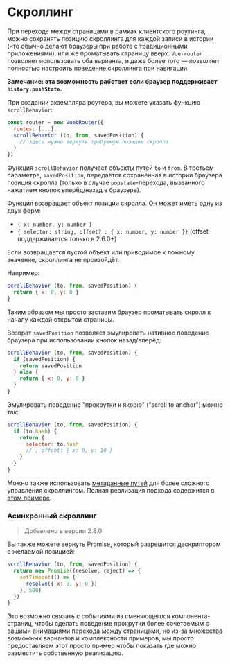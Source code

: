 # Скроллинг

При переходе между страницами в рамках клиентского роутинга, можно сохранять позицию скроллинга для каждой записи в истории (что обычно делают браузеры при работе с традиционными приложениями), или же проматывать страницу вверх. `Vue-router` позволяет использовать оба варианта, и даже более того — позволяет полностью настроить поведение скроллинга при навигации.

**Замечание: эта возможность работает если браузер поддерживает `history.pushState`.**

При создании экземпляра роутера, вы можете указать функцию `scrollBehavior`:

``` js
const router = new VuebRouter({
  routes: [...],
  scrollBehavior (to, from, savedPosition) {
    // здесь нужно вернуть требуемую позицию скролла
  }
})
```

Функция `scrollBehavior` получает объекты путей `to` и `from`. В третьем параметре, `savedPosition`, передаётся сохранённая в истории браузера позиция скролла (только в случае `popstate`-перехода, вызванного нажатием кнопок вперёд/назад в браузере).

Функция возвращает объект позиции скролла. Он может иметь одну из двух форм:

- `{ x: number, y: number }`
- `{ selector: string, offset? : { x: number, y: number }}` (offset поддерживается только в 2.6.0+)

Если возвращается пустой объект или приводимое к ложному значение, скроллинга не произойдёт.

Например:

``` js
scrollBehavior (to, from, savedPosition) {
  return { x: 0, y: 0 }
}
```

Таким образом мы просто заставим браузер проматывать скролл к началу каждой открытой страницы.

Возврат `savedPosition` позволяет эмулировать нативное поведение браузера при использовании кнопок назад/вперёд:

``` js
scrollBehavior (to, from, savedPosition) {
  if (savedPosition) {
    return savedPosition
  } else {
    return { x: 0, y: 0 }
  }
}
```

Эмулировать поведение "прокрутки к якорю" ("scroll to anchor") можно так:

``` js
scrollBehavior (to, from, savedPosition) {
  if (to.hash) {
    return {
      selector: to.hash
      // , offset: { x: 0, y: 10 }
    }
  }
}
```

Можно также использовать [метаданные путей](meta.md) для более сложного управления скроллингом. Полная реализация подхода содержится в [этом примере](https://github.com/vuejs/vue-router/blob/dev/examples/scroll-behavior/app.js).

### Асинхронный скроллинг

> Добавлено в версии 2.8.0

Вы также можете вернуть Promise, который разрешится дескриптором с желаемой позицией:

``` js
scrollBehavior (to, from, savedPosition) {
  return new Promise((resolve, reject) => {
    setTimeout(() => {
      resolve({ x: 0, y: 0 })
    }, 500)
  })
}
```

Это возможно связать с событиями из сменяющегося компонента-страниц, чтобы сделать поведение прокрутки более сочетаемым с вашими анимациями перехода между страницами, но из-за множества возможных вариантов и комплексности примеров, мы просто предоставляем этот просто пример чтобы показать где можно разместить собственную реализацию.
